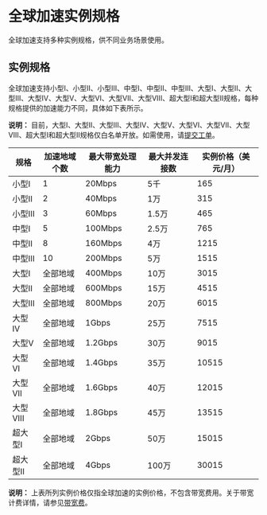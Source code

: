 # 全球加速实例规格

全球加速支持多种实例规格，供不同业务场景使用。

## 实例规格

全球加速支持小型Ⅰ、小型Ⅱ、小型Ⅲ、中型Ⅰ、中型Ⅱ、中型Ⅲ、大型Ⅰ、大型Ⅱ、大型Ⅲ、大型IV、大型V、大型VI、大型VII、大型VIII、超大型Ⅰ和超大型Ⅱ规格，每种规格提供的加速能力不同，具体如下表所示。

**说明：** 目前，大型Ⅰ、大型Ⅱ、大型Ⅲ、大型IV、大型V、大型VI、大型VII、大型VIII、超大型Ⅰ和超大型Ⅱ规格仅白名单开放。如需使用，请[提交工单](https://workorder-intl.console.aliyun.com/?spm=5176.11182188.console-base-top.dworkorder.18ae4882n3v6ZW#/ticket/createIndex)。

|规格|加速地域个数|最大带宽处理能力|最大并发连接数|实例价格（美元/月）|
|--|------|--------|-------|----------|
|小型Ⅰ|1|20Mbps|5千|165|
|小型Ⅱ|2|40Mbps|1万|315|
|小型Ⅲ|3|60Mbps|1.5万|465|
|中型Ⅰ|5|100Mbps|2.5万|765|
|中型Ⅱ|8|160Mbps|4万|1215|
|中型Ⅲ|10|200Mbps|5万|1515|
|大型Ⅰ|全部地域|400Mbps|10万|3015|
|大型Ⅱ|全部地域|600Mbps|15万|4515|
|大型Ⅲ|全部地域|800Mbps|20万|6015|
|大型IV|全部地域|1Gbps|25万|7515|
|大型V|全部地域|1.2Gbps|30万|9015|
|大型VI|全部地域|1.4Gbps|35万|10515|
|大型VII|全部地域|1.6Gbps|40万|12015|
|大型VIII|全部地域|1.8Gbps|45万|13515|
|超大型Ⅰ|全部地域|2Gbps|50万|15015|
|超大型Ⅱ|全部地域|4Gbps|100万|30015|

**说明：** 上表所列实例价格仅指全球加速的实例价格，不包含带宽费用。关于带宽计费详情，请参见[带宽费](/intl.zh-CN/产品定价/包年包月计费说明.md)。

